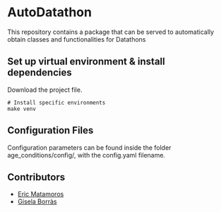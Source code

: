 # AutoDatathon

This repository contains a package that can be served to automatically obtain classes and functionalities for Datathons

## Set up virtual environment & install dependencies

Download the project file.

```
# Install specific environments
make venv
```

## Configuration Files

Configuration parameters can be found inside the folder age_conditions/config/, with the config.yaml filename.

## Contributors

- [Eric Matamoros](ericmatamoros1999@gmail.com)
- [Gisela Borràs](gborrasroca@gmail.com)
